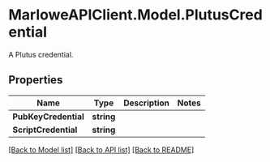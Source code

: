 # MarloweAPIClient.Model.PlutusCredential
A Plutus credential.

## Properties

Name | Type | Description | Notes
------------ | ------------- | ------------- | -------------
**PubKeyCredential** | **string** |  | 
**ScriptCredential** | **string** |  | 

[[Back to Model list]](../README.md#documentation-for-models) [[Back to API list]](../README.md#documentation-for-api-endpoints) [[Back to README]](../README.md)

